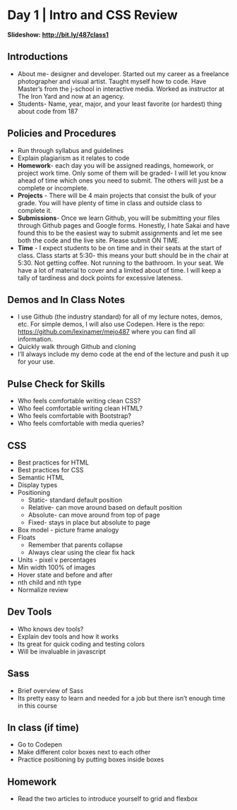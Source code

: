 # Day 1	 | Intro and CSS Review

**Slideshow: http://bit.ly/487class1**

## Introductions
* About me- designer and developer. Started out my career as a freelance photographer and visual artist. Taught myself how to code. Have Master’s from the j-school in interactive media. Worked as instructor at The Iron Yard and now at an agency.
* Students- Name, year, major, and your least favorite (or hardest) thing about code from 187

## Policies and Procedures
* Run through syllabus and guidelines
* Explain plagiarism as it relates to code
* **Homework**- each day you will be assigned readings, homework, or project work time. Only some of them will be graded- I will let you know ahead of time which ones you need to submit. The others will just be a complete or incomplete.
* **Projects** - There will be 4 main projects that consist the bulk of your grade. You will have plenty of time in class and outside class to complete it.
* **Submissions**- Once we learn Github, you will be submitting your files through Github pages and Google forms. Honestly, I hate Sakai and have found this to be the easiest way to submit assignments and let me see both the code and the live site. Please submit ON TIME.
* **Time** - I expect students to be on time and in their seats at the start of class. Class starts at 5:30- this means your butt should be in the chair at 5:30. Not getting coffee. Not running to the bathroom. In your seat. We have a lot of material to cover and a limited about of time. I will keep a tally of tardiness and dock points for excessive lateness.

## Demos and In Class Notes
* I use Github (the industry standard) for all of my lecture notes, demos, etc. For simple demos, I will also use Codepen. Here is the repo: https://github.com/lexinamer/mejo487 where you can find all information.
* Quickly walk through Github and cloning
* I’ll always include my demo code at the end of the lecture and push it up for your use.

## Pulse Check for Skills
* Who feels comfortable writing clean CSS?
* Who feel comfortable writing clean HTML?
* Who feels comfortable with Bootstrap?
* Who feels comfortable with media queries?

## CSS
* Best practices for HTML
* Best practices for CSS
* Semantic HTML
* Display types
* Positioning
	* Static- standard default position
	* Relative- can move around based on default position
	* Absolute- can move around from top of page
	* Fixed- stays in place but absolute to page
* Box model - picture frame analogy
* Floats
	* Remember that parents collapse
	* Always clear using the clear fix hack
* Units - pixel v percentages
* Min width 100% of images
* Hover state and before and after
* nth child and nth type
* Normalize review

## Dev Tools
* Who knows dev tools?
* Explain dev tools and how it works
* Its great for quick coding and testing colors
* Will be invaluable in javascript

## Sass
* Brief overview of Sass
* Its pretty easy to learn and needed for a job but there isn’t enough time in this course

## In class (if time)
* Go to Codepen
* Make different color boxes next to each other  
* Practice positioning by putting boxes inside boxes

## Homework
* Read the two articles to introduce yourself to grid and flexbox
